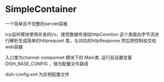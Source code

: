 # SimpleContainer
一个简单且不完整的servlet容器 


tcp监听模块使用并发的i/o，接受数据传递给httpConntion
这个类面向字节流进行解析生成简单的httprequset 类，与对应的httpResponse 然后把控制权交给web容器


入口类为channel-componnet 模块下的 Main类. 运行前设置变量DISH_BASE_CONFIG
，值为配置文件路径

dish-config.xml 为实例配置文件




